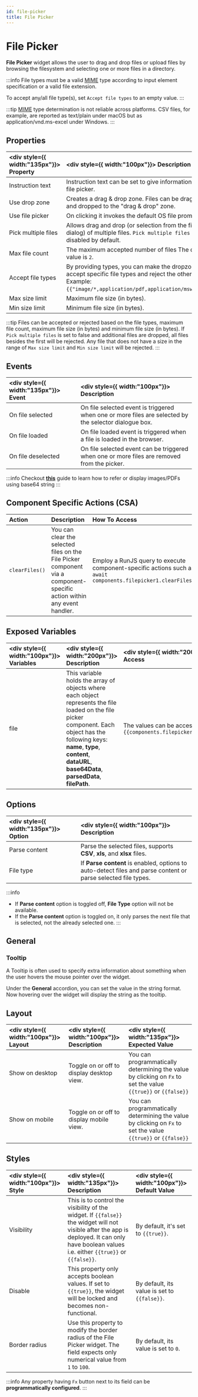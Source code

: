 ```yaml
---
id: file-picker
title: File Picker
---
```

# File Picker

**File Picker** widget allows the user to drag and drop files or upload files by browsing the filesystem and selecting one or more files in a directory.

:::info
 File types must be a valid [MIME](https://developer.mozilla.org/en-US/docs/Web/HTTP/Basics_of_HTTP/MIME_types/Common_types) type according to input element specification or a valid file extension.

 To accept any/all file type(s), set `Accept file types` to an empty value.
:::

:::tip
[MIME](https://developer.mozilla.org/en-US/docs/Web/HTTP/Basics_of_HTTP/MIME_types/Common_types) type determination is not reliable across platforms. CSV files, for example, are reported as text/plain under macOS but as application/vnd.ms-excel under Windows.
:::

<div>

## Properties

| <div style={{ width:"135px"}}> Property </div> | <div style={{ width:"100px"}}> Description </div> |
|:----------- |:----------- |
| Instruction text | Instruction text can be set to give information on the file picker. |
| Use drop zone | Creates a drag & drop zone. Files can be dragged and dropped to the "drag & drop" zone. |
| Use file picker | On clicking it invokes the default OS file prompt. |
| Pick multiple files | Allows drag and drop (or selection from the file dialog) of multiple files. `Pick multiple files` is disabled by default. |
| Max file count | The maximum accepted number of files The default value is `2`. |
| Accept file types | By providing types, you can make the dropzone accept specific file types and reject the others. Example: `{{"image/*,application/pdf,application/msword"}}`. |
| Max size limit | Maximum file size (in bytes). |
| Min size limit | Minimum file size (in bytes). |

:::tip
Files can be accepted or rejected based on the file types, maximum file count, maximum file size (in bytes) and minimum file size (in bytes).
If `Pick multiple files` is set to false and additional files are dropped, all files besides the first will be rejected. 
Any file that does not have a size in the range of `Max size limit` and `Min size limit` will be rejected.
:::

</div>

<div>

## Events

| <div style={{ width:"135px"}}> Event </div> | <div style={{ width:"100px"}}> Description </div> |
|:----------- |:----------- |
| On file selected | On file selected event is triggered when one or more files are selected by the selector dialogue box. |
| On file loaded | On file loaded event is triggered when a file is loaded in the browser. |
| On file deselected | On file selected event can be triggered when one or more files are removed from the picker. |

:::info
Checkout **[this](/docs/how-to/loading-image-pdf-from-db)** guide to learn how to refer or display images/PDFs using base64 string
:::

</div>

<div>

## Component Specific Actions (CSA)

| Action | Description | How To Access |
| :--- | :--- | :--- |
| `clearFiles()` | You can clear the selected files on the File Picker component via a component-specific action within any event handler. | Employ a RunJS query to execute component-specific actions such as `await components.filepicker1.clearFiles()` |

</div>

<div>

## Exposed Variables

| <div style={{ width:"100px"}}> Variables </div> | <div style={{ width:"200px"}}> Description </div> | <div style={{ width:"200px"}}> How To Access </div> |
|:----------- |:----------- |:-------- |
| file | This variable holds the array of objects where each object represents the file loaded on the file picker component. Each object has the following keys: **name**, **type**, **content**, **dataURL**, **base64Data**, **parsedData**, **filePath**. | The values can be accesed using `{{components.filepicker1.file[0].base64Data}}`|

</div>

<div>

## Options

| <div style={{ width:"135px"}}> Option </div> | <div style={{ width:"100px"}}> Description </div> |
|:----------- |:----------- |
| Parse content | Parse the selected files, supports **CSV**, **xls**, and **xlsx** files. |
| File type | If **Parse content** is enabled, options to auto-detect files and parse content or parse selected file types. |

:::info
- If **Parse content** option is toggled off, **File Type** option will not be available.
- If the **Parse content** option is toggled on, it only parses the next file that is selected, not the already selected one.
:::

</div>

<div>

## General
### Tooltip

A Tooltip is often used to specify extra information about something when the user hovers the mouse pointer over the widget.

Under the <b>General</b> accordion, you can set the value in the string format. Now hovering over the widget will display the string as the tooltip.

</div>

<div>

## Layout

| <div style={{ width:"100px"}}> Layout </div> | <div style={{ width:"100px"}}> Description </div> | <div style={{ width:"135px"}}> Expected Value </div> |
|:--------------- |:----------------------------------------- | :------------------------------------------------------------------------------------------------------------- |
| Show on desktop | Toggle on or off to display desktop view. | You can programmatically determining the value by clicking on `Fx` to set the value `{{true}}` or `{{false}}` |
| Show on mobile  | Toggle on or off to display mobile view.  | You can programmatically determining the value by clicking on `Fx` to set the value `{{true}}` or `{{false}}` |

</div>

<div>

## Styles

| <div style={{ width:"100px"}}> Style </div> | <div style={{ width:"135px"}}> Description </div> | <div style={{ width:"100px"}}> Default Value </div> |
|:----------- |:----------- |:----------- |
| Visibility | This is to control the visibility of the widget. If `{{false}}` the widget will not visible after the app is deployed. It can only have boolean values i.e. either `{{true}}` or `{{false}}`. | By default, it's set to `{{true}}`.  |
| Disable | This property only accepts boolean values. If set to `{{true}}`, the widget will be locked and becomes non-functional. | By default, its value is set to `{{false}}`. |
| Border radius | Use this property to modify the border radius of the File Picker widget. The field expects only numerical value from `1` to `100`. | By default, its value is set to `0`. |

:::info
Any property having `Fx` button next to its field can be **programmatically configured**.
:::

</div>
